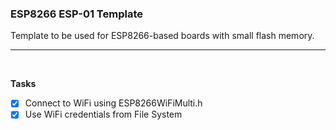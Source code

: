 ### **ESP8266 ESP-01 Template**
Template to be used for ESP8266-based boards with small flash memory.

---
<br  />

**Tasks**
* [x] Connect to WiFi using ESP8266WiFiMulti.h
* [x] Use WiFi credentials from File System